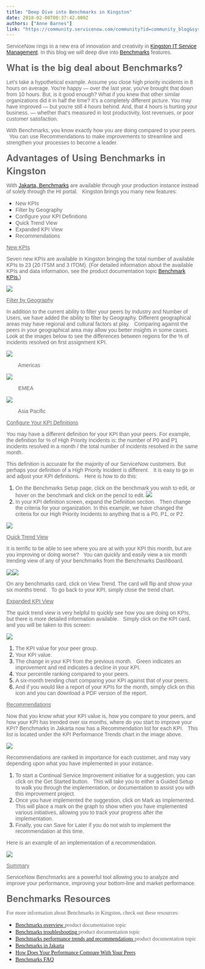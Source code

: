 ```yaml
---
title: "Deep Dive into Benchmarks in Kingston"
date: 2018-02-08T00:37:42.000Z
authors: ["Anne Barnes"]
link: "https://community.servicenow.com/community?id=community_blog&sys_id=e57d2269dbd0dbc01dcaf3231f96190b"
---
```

<p><span style="font-size: 10.5pt; font-family: 'Arial',sans-serif; color: #666666; background: white;">ServiceNow rings in a new era of innovation and creativity in <a title="" _jive_internal="true" href="/community?id=community_blog&sys_id=d10daaa5dbd0dbc01dcaf3231f96191e">Kingston IT Service Management</a>.</span><span style="font-size: 10.5pt; font-family: 'Arial',sans-serif; color: #666666;"> In this blog we will deep dive into </span><span style="font-size: 10.5pt; font-family: 'Arial',sans-serif; color: #3778c7;"><a title="" _jive_internal="true" href="https://docs.servicenow.com/bundle/jakarta-it-service-management/page/product/benchmarks/concept/c_BenchOverview.html#c_BenchOverview" target="_blank">Benchmarks</a> </span><span style="font-size: 10.5pt; font-family: 'Arial',sans-serif; color: #666666;">features.</span></p><p></p><p><span style="color: #666666; font-size: 18.0pt; font-family: 'Helvetica Neue',sans-serif;"><strong>What is the big deal about Benchmarks?</strong></span></p><p><span style="font-size: 10.5pt; font-family: 'Arial',sans-serif; color: #666666; background: white;">Let's take a hypothetical example. Assume you close high priority incidents in 8 hours on average. You're happy — over the last year, you've brought that down from 10 hours. But, is it good enough? What if you knew that other similar organizations did it in half the time? It's a completely different picture. You may have improved — but you're still 4 hours behind. And, that 4 hours is hurting your business. — whether that's measured in lost productivity, lost revenues, or poor customer satisfaction.</span></p><p></p><p><span style="font-size: 10.5pt; font-family: 'Arial',sans-serif; color: #666666; background: white;">With Benchmarks, you know exactly how you are doing compared to your peers.   You can use Recommendations to make improvements to streamline and strengthen your processes to become a leader.</span></p><p></p><p><span style="color: #666666; font-size: 18.0pt; font-family: 'Helvetica Neue',sans-serif;"><strong>Advantages of Using Benchmarks in Kingston</strong></span></p><p><span style="font-size: 10.5pt; font-family: 'Arial',sans-serif; color: #666666;">With </span><a _jive_internal="true" href="/community?id=community_blog&sys_id=6c4daee5dbd0dbc01dcaf3231f961942"><span style="font-size: 10.5pt; font-family: 'Arial',sans-serif;">Jakarta, Benchmarks</span></a><span style="font-size: 10.5pt; font-family: 'Arial',sans-serif; color: #666666;"> are available through your production instance instead of solely through the HI portal.   Kingston brings you many new features:</span></p><p></p><ul style="list-style-type: disc;"><li><span style="font-size: 10.5pt; font-family: 'Arial',sans-serif; color: #666666;">New KPIs</span></li><li><span style="font-size: 10.5pt; font-family: 'Arial',sans-serif; color: #666666;">Filter by Geography</span></li><li><span style="font-size: 10.5pt; font-family: 'Arial',sans-serif; color: #666666;">Configure your KPI Definitions</span></li><li><span style="font-size: 10.5pt; font-family: 'Arial',sans-serif; color: #666666;">Quick Trend View</span></li><li><span style="font-size: 10.5pt; font-family: 'Arial',sans-serif; color: #666666;">Expanded KPI View</span></li><li><span style="font-size: 10.5pt; font-family: 'Arial',sans-serif; color: #666666;">Recommendations</span></li></ul><p></p><p></p><p><span style="color: #666666; text-decoration: underline; font-size: 10.5pt; font-family: 'Arial',sans-serif;">New KPIs</span></p><p><span style="font-size: 10.5pt; font-family: 'Arial',sans-serif; color: #666666;">Seven new KPIs are available in Kingston bringing the total number of available KPIs to 23 (20 ITSM and 3 ITOM). (For detailed information about the available KPIs and data information, see the product documentation topic </span><a href="https://docs.servicenow.com/bundle/kingston-it-service-management/page/product/benchmarks/reference/r_Benchmarks.html"><span style="font-size: 10.5pt; font-family: 'Arial',sans-serif;">Benchmark KPIs</span><span style="font-size: 10.5pt; font-family: 'Arial',sans-serif;">.</span></a><span style="font-size: 10.5pt; font-family: 'Arial',sans-serif; color: #666666;">)</span></p><p><img   class="image-1 jive-image" src="a6bb488adb109fc03eb27a9e0f961927.iix" style="max-width: 975px; max-height: 478px;"/></p><p></p><p></p><p><span style="color: #666666; text-decoration: underline; font-size: 10.5pt; font-family: 'Arial',sans-serif;">Filter by Geography</span></p><p><span style="font-size: 10.5pt; font-family: 'Arial',sans-serif; color: #666666;">In addition to the current ability to filter your peers by Industry and Number of Users, we have added the ability to filter by Geography. Different geographical areas may have regional and cultural factors at play.   Comparing against the peers in your geographical area may allow you better insights in some cases.   Look at the images below to see the differences between regions for the % of incidents resolved on first assignment KPI.</span></p><p></p><p><img   class="image-2 jive-image" src="2d8ae7f9db581fc03eb27a9e0f9619e2.iix" style="max-width: 975px; max-height: 478px;"/></p><p><span style="font-size: 10.5pt; font-family: 'Arial',sans-serif; color: #666666;">         Americas</span></p><p></p><p><img   class="image-3 jive-image" src="e023d54edbd4130468c1fb651f961940.iix" style="max-width: 975px; max-height: 478px;"/></p><p><span style="font-size: 10.5pt; font-family: 'Arial',sans-serif; color: #666666;">         EMEA</span></p><p></p><p><span style="font-size: 10.5pt; font-family: 'Arial',sans-serif; color: #666666;"><img   class="jive-image image-4" src="2f4d2ccadb58d704ed6af3231f961923.iix" style="max-width: 975px; max-height: 478px;"/></span></p><p><span style="font-size: 10.5pt; font-family: 'Arial',sans-serif; color: #666666;">         Asia Pacific</span></p><p></p><p></p><p></p><p><span style="color: #666666; text-decoration: underline; font-size: 10.5pt; font-family: 'Arial',sans-serif;">Configure Your KPI Definitions</span></p><p><span style="font-size: 10.5pt; font-family: 'Arial',sans-serif; color: #666666;">You may have a different definition for your KPI than your peers. For example, the definition for % of High Priority Incidents is: the number of P0 and P1 incidents resolved in a month / the total number of incidents resolved in the same month.</span></p><p></p><p><span style="font-size: 10.5pt; font-family: 'Arial',sans-serif; color: #666666;">This definition is accurate for the majority of our ServiceNow customers. But perhaps your definition of a High Priority Incident is different.   It is easy to go in and adjust your KPI definitions.   Here is how to do this:</span></p><p></p><ol style="list-style-type: decimal;"><li><span style="font-size: 10.5pt; font-family: 'Arial',sans-serif; color: #666666;">On the Benchmarks Setup page, click on the benchmark you wish to edit, or hover on the benchmark and click on the pencil to edit. <img   class="image-5 jive-image" src="3a0e08c2db9c1344e9737a9e0f96197a.iix" style="max-width: 975px; max-height: 478px;"/></span></li><li><span style="font-size: 10.5pt; font-family: 'Arial',sans-serif; color: #666666;">In your KPI definition screen, expand the Definition section.   Then change the criteria for your organization. In this example, we have changed the criteria for our High Priority Incidents to anything that is a P0, P1, or P2. </span></li></ol><p><img   class="image-6 jive-image" src="6d98abf1dbd493041dcaf3231f9619dc.iix" style="max-width: 975px; max-height: 478px;"/></p><p></p><p></p><p></p><p><span style="color: #666666; text-decoration: underline; font-size: 10.5pt; font-family: 'Arial',sans-serif;">Quick Trend View</span></p><p><span style="font-size: 10.5pt; font-family: 'Arial',sans-serif; color: #666666;">It is terrific to be able to see where you are at with your KPI this month, but are you improving or doing worse?   You can quickly and easily view a six month trending view of any of your benchmarks from the Benchmarks Dashboard.</span></p><p><img   class="image-7 jive-image" src="97631d0edb10d7041dcaf3231f9619de.iix" style="max-width: 475px; max-height: 475px;"/><img   class="jive-image image-8" src="17f2b482db589304b322f4621f9619ca.iix" style="max-width: 475px; max-height: 475px;"/></p><p><span style="color: #666666; font-family: Arial, sans-serif; font-size: 10.5pt;">On any benchmarks card, click on View Trend. The card will flip and show your six months trend.   To go back to your KPI, simply close the trend chart.</span></p><p></p><p></p><p></p><p></p><p><span style="color: #666666; text-decoration: underline; font-size: 10.5pt; font-family: 'Arial',sans-serif;">Expanded KPI View</span></p><p><span style="font-size: 10.5pt; font-family: 'Arial',sans-serif; color: #666666;">The quick trend view is very helpful to quickly see how you are doing on KPIs, but there is more detailed information available.   Simply click on the KPI card, and you will be taken to this screen:</span></p><p><img   class="image-9 jive-image" src="7733d08edbd05304b322f4621f961921.iix" style="max-width: 975px; max-height: 478px;"/></p><ol style="list-style-type: decimal;"><li><span style="font-size: 10.5pt; font-family: 'Arial',sans-serif; color: #666666;">The KPI value for your peer group.</span></li><li><span style="font-size: 10.5pt; font-family: 'Arial',sans-serif; color: #666666;">Your KPI value.</span></li><li><span style="font-size: 10.5pt; font-family: 'Arial',sans-serif; color: #666666;">The change in your KPI from the previous month.   Green indicates an improvement and red indicates a decline in your KPI.</span></li><li><span style="font-size: 10.5pt; font-family: 'Arial',sans-serif; color: #666666;">Your percentile ranking compared to your peers.</span></li><li><span style="font-size: 10.5pt; font-family: 'Arial',sans-serif; color: #666666;">A six-month trending chart comparing your KPI against that of your peers.</span></li><li><span style="font-size: 10.5pt; font-family: 'Arial',sans-serif; color: #666666;">And if you would like a report of your KPIs for the month, simply click on this icon and you can download a PDF version of the report.</span></li></ol><p></p><p></p><p></p><p><span style="color: #666666; text-decoration: underline; font-size: 10.5pt; font-family: 'Arial',sans-serif;">Recommendations</span></p><p><span style="font-size: 10.5pt; font-family: 'Arial',sans-serif; color: #666666;">Now that you know what your KPI value is, how you compare to your peers, and how your KPI has trended over six months, where do you start to improve your KPI? Benchmarks in Jakarta now has a Recommendation list for each KPI.   This list is located under the KPI Performance Trends chart in the image above.</span></p><p><img   class="jive-image image-10" src="5cb4fbb9db105fc03eb27a9e0f96192c.iix" style="max-width: 975px; max-height: 478px;"/></p><p></p><p><span style="font-size: 10.5pt; font-family: 'Arial',sans-serif; color: #666666;">Recommendations are ranked in importance for each customer, and may vary depending upon what you have implemented in your instance.   </span></p><ol style="list-style-type: decimal;"><li><span style="font-size: 10.5pt; font-family: 'Arial',sans-serif; color: #666666;">To start a Continual Service Improvement initiative for a suggestion, you can click on the Get Started button.   This will take you to either a Guided Setup to walk you through the implementation, or documentation to assist you with this improvement project.   </span></li><li><span style="font-size: 10.5pt; font-family: 'Arial',sans-serif; color: #666666;">Once you have implemented the suggestion, click on Mark as Implemented.   This will place a mark on the graph to show when you have implemented various initiatives, allowing you to track your progress after the implementation.   </span></li><li><span style="font-size: 10.5pt; font-family: 'Arial',sans-serif; color: #666666;">Finally, you can Save for Later if you do not wish to implement the recommendation at this time.</span></li></ol><p></p><p><span style="font-size: 10.5pt; font-family: 'Arial',sans-serif; color: #666666;">Here is an example of an implementation of a recommendation.</span></p><p><span style="font-size: 10.5pt; font-family: 'Arial',sans-serif; color: #666666;"><img   class="image-11 jive-image" src="d2929142db9897049c9ffb651f96196d.iix" style="max-width: 975px; max-height: 478px;"/></span></p><p align="center" style="text-align: center;"></p><p></p><p></p><p><span style="color: #666666; text-decoration: underline; font-size: 10.5pt; font-family: 'Arial',sans-serif;">Summary</span></p><p><span style="font-size: 10.5pt; font-family: 'Arial',sans-serif; color: #666666;">ServiceNow Benchmarks are a powerful tool allowing you to analyze and improve your performance, improving your bottom-line and market performance.</span></p><p></p><p></p><p><span style="color: #666666; font-size: 18.0pt; font-family: 'Helvetica Neue',sans-serif;"><strong>Benchmarks Resources</strong></span></p><p><span style="font-size: 10.5pt; font-family: 'inherit',serif; color: #666666;">For more information about Benchmarks in Kingston, check out these resources:</span></p><ul style="list-style-type: disc;"><li><a href="https://docs.servicenow.com/bundle/kingston-it-service-management/page/product/benchmarks/concept/c_BenchOverview.html"><span style="font-size: 10.5pt; font-family: 'inherit',serif;">Benchmarks overview</span> </a><span style="font-size: 10.5pt; font-family: 'inherit',serif; color: #666666;">product documentation topic</span></li><li><a href="https://docs.servicenow.com/bundle/kingston-it-service-management/page/product/benchmarks/concept/c_BenchTroubleshooting.html"><span style="font-size: 10.5pt; font-family: 'inherit',serif;">Benchmarks troubleshooting</span> </a><span style="font-size: 10.5pt; font-family: 'inherit',serif; color: #666666;">product documentation topic</span></li><li><a href="https://docs.servicenow.com/bundle/kingston-it-service-management/page/product/benchmarks/concept/bench-kpi-trend-recommend.html"><span style="font-size: 10.5pt; font-family: 'inherit',serif;">Benchmarks performance trends and recommendations</span> </a><span style="font-size: 10.5pt; font-family: 'inherit',serif; color: #666666;">product documentation topic</span></li><li><span style="font-size: 10.5pt; font-family: 'inherit',serif; color: #666666;"><a title="" _jive_internal="true" href="/community?id=community_blog&sys_id=6c4daee5dbd0dbc01dcaf3231f961942">Benchmarks in Jakarta </a></span></li><li><a href="https://servicematters.servicenow.com/2017/05/01/performance-compare-peers-cloud-answers/"><span style="font-size: 10.5pt; font-family: 'inherit',serif;">How Does Your Performance Compare With Your Peers</span></a></li><li><span style="font-size: 10.5pt; font-family: 'inherit',serif; color: #3778c7;"><a title="" _jive_internal="true" href="/community?id=community_article&sys_id=057c22e1dbd0dbc01dcaf3231f9619b1">Benchmarks FAQ </a></span></li></ul>